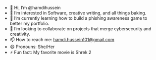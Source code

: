 - 👋 Hi, I’m @hamdihussein  
- 👀 I’m interested in Software, creative writing, and all things baking.  
- 🌱 I’m currently learning how to build a phishing awareness game to better my portfolio.  
- 💞️ I’m looking to collaborate on projects that merge cybersecurity and creativity.
- 📫 How to reach me: hamdi.hussein101@gmail.com  
- 😄 Pronouns: She/Her 
- ⚡ Fun fact: My favorite movie is Shrek 2
